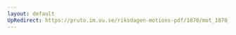 ```yaml
---
layout: default
UpRedirect: https://pruto.im.uu.se/riksdagen-motions-pdf/1870/mot_1870__ak__79/mot_1870__ak__79-002.pdf
---
```

